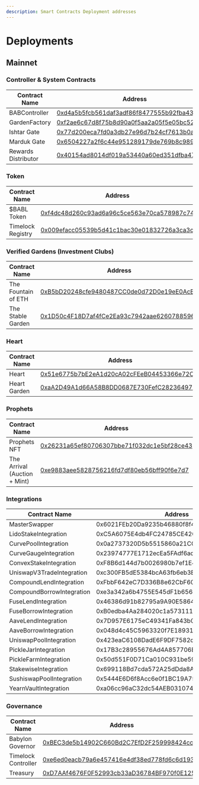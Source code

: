```yaml
---
description: Smart Contracts Deployment addresses
---
```


# Deployments

## Mainnet

### Controller & System Contracts

| Contract Name       | Address                                                                                                                    |
| ------------------- | -------------------------------------------------------------------------------------------------------------------------- |
| BABController       | [0xd4a5b5fcb561daf3adf86f8477555b92fba43b5f](https://etherscan.io/address/0xd4a5b5fcb561daf3adf86f8477555b92fba43b5f)      |
| GardenFactory       | [0xf2ae6c67d8f75b8d90a0f5aa2a05f5e05bc528d9](https://etherscan.io/address/0xf2ae6c67d8f75b8d90a0f5aa2a05f5e05bc528d9#code) |
| Ishtar Gate         | [0x77d200eca7fd0a3db27e96d7b24cf7613b0a2a12](https://etherscan.io/address/0x77d200eca7fd0a3db27e96d7b24cf7613b0a2a12)      |
| Marduk Gate         | [0x6504227a2f6c44e951289179de769b8c9898c075](https://etherscan.io/address/0x6504227a2f6c44e951289179de769b8c9898c075)      |
| Rewards Distributor | [0x40154ad8014df019a53440a60ed351dfba47574e](https://etherscan.io/address/0x40154ad8014df019a53440a60ed351dfba47574e)      |

### Token

| Contract Name     | Address                                                                                                               |
| ----------------- | --------------------------------------------------------------------------------------------------------------------- |
| $BABL Token       | [0xf4dc48d260c93ad6a96c5ce563e70ca578987c74](https://etherscan.io/address/0xF4Dc48D260C93ad6a96c5Ce563E70CA578987c74) |
| Timelock Registry | [0x009efacc05539b5d41c1bac30e01832726a3ca3c](https://etherscan.io/address/0x009efacc05539b5d41c1bac30e01832726a3ca3c) |

### Verified Gardens (Investment Clubs)

| Contract Name       | Address                                                                                                               |
| ------------------- | --------------------------------------------------------------------------------------------------------------------- |
| The Fountain of ETH | [0xB5bD20248cfe9480487CC0de0d72D0e19eE0AcB6](https://etherscan.io/address/0xB5bD20248cfe9480487CC0de0d72D0e19eE0AcB6) |
| The Stable Garden   | [0x1D50c4F18D7af4fCe2Ea93c7942aae6260788596](https://etherscan.io/address/0x1D50c4F18D7af4fCe2Ea93c7942aae6260788596) |

### Heart

| Contract Name | Address                                                                                                               |
| ------------- | --------------------------------------------------------------------------------------------------------------------- |
| Heart         | [0x51e6775b7bE2eA1d20cA02cFEeB04453366e72C8](https://etherscan.io/address/0x51e6775b7be2ea1d20ca02cfeeb04453366e72c8) |
| Heart Garden  | [0xaA2D49A1d66A58B8DD0687E730FefC2823649791](https://etherscan.io/address/0xaA2D49A1d66A58B8DD0687E730FefC2823649791) |

### Prophets

| Contract Name                | Address                                                                                                               |
| ---------------------------- | --------------------------------------------------------------------------------------------------------------------- |
| Prophets NFT                 | [0x26231a65ef80706307bbe71f032dc1e5bf28ce43](https://etherscan.io/address/0x26231a65ef80706307bbe71f032dc1e5bf28ce43) |
| The Arrival (Auction + Mint) | [0xe9883aee5828756216fd7df80eb56bff90f6e7d7](https://etherscan.io/address/0xe9883aee5828756216fd7df80eb56bff90f6e7d7) |

### Integrations

| Contract Name             | Address                                    |
| ------------------------- | ------------------------------------------ |
| MasterSwapper             | 0x6021FEb20Da9235b46880f8f40cD21C9907Fa5FB |
| LidoStakeIntegration      | 0xC5A6075E4db4FC24785CE4208C548c9B8c1B3622 |
| CurvePoolIntegration      | 0x0a2737320D5b5515860a21CC15904C55352d4438 |
| CurveGaugeIntegration     | 0x23974777E1712ecEa5FAdf6ad93c2bC39d53Df61 |
| ConvexStakeIntegration    | 0xF8B6d144d7b0026980b7ef1E488F6F09Ad426F49 |
| UniswapV3TradeIntegration | 0xc300FB5dE5384bcA63fb6eb3EfD9DB7dFd10325C |
| CompoundLendIntegration   | 0xFbbF642eC7D336B8e62CbF60Bf0a2a92C8566e56 |
| CompoundBorrowIntegration | 0xe3a342a6b4755E545dF1b65642292D1d5C25907D |
| FuseLendIntegration       | 0x46386d91b82795a9A90E5864316d5FFF0799E1eE |
| FuseBorrowIntegration     | 0xB0edba4Aa284020c1a57311110A32ff6A439C8Fa |
| AaveLendIntegration       | 0x7D957E6175eC49341Fa843b01aDf2440a8bB7dfF |
| AaveBorrowIntegration     | 0x048d4c45C5963320f7E1893138Aed34084948242 |
| UniswapPoolIntegration    | 0x423eaC6108DadE6F9DF7582d0e1A73B6576f6c59 |
| PickleJarIntegration      | 0x17B3c28955676Ad4A857706BEA94D572e27e66C2 |
| PickleFarmIntegration     | 0x50d551F0D71Ca010C931be5966d0FD03Cc176195 |
| StakewiseIntegration      | 0x699118Bd7cda572A25dDda8A04E409719744683E |
| SushiswapPoolIntegration  | 0x5444E6D6f8Acc6e0f1BC19A75FB84214fd84C374 |
| YearnVaultIntegration     | 0xa06cc96aC32dc54AEB031074866770DDED60B44E |

### Governance

| Contract Name       | Address                                                                                                                            |
| ------------------- | ---------------------------------------------------------------------------------------------------------------------------------- |
| Babylon Governor    | [0xBEC3de5b14902C660Bd2C7EfD2F259998424cc24](https://etherscan.io/address/0xBEC3de5b14902C660Bd2C7EfD2F259998424cc24#readContract) |
| Timelock Controller | [0xe6ed0eacb79a6e457416e4df38ed778fd6c6d193](https://etherscan.io/address/0xe6ed0eacb79a6e457416e4df38ed778fd6c6d193)              |
| Treasury            | [0xD7AAf4676F0F52993cb33aD36784BF970f0E1259](https://etherscan.io/address/0xD7AAf4676F0F52993cb33aD36784BF970f0E1259)              |
